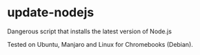 # update-nodejs

Dangerous script that installs the latest version of Node.js


Tested on Ubuntu, Manjaro and Linux for Chromebooks (Debian).
